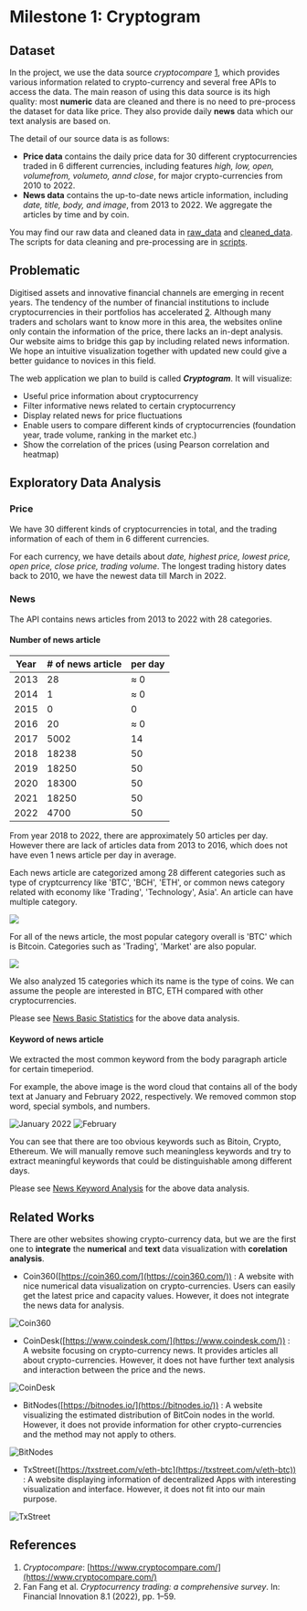 # Milestone 1: Cryptogram

## Dataset

In the project, we use the data source *cryptocompare* [1](https://www.cryptocompare.com/), which provides various information related to crypto-currency and several free APIs to access the data. The main reason of using this data source is its high quality: most **numeric** data are cleaned and there is no need to pre-process the dataset for data like price. They also provide daily **news** data which
our text analysis are based on.

The detail of our source data is as follows:

- **Price data** contains the daily price data for 30 different cryptocurrencies traded in 6 different currencies, including features *high, low, open, volumefrom, volumeto,
annd close*, for major crypto-currencies from 2010 to 2022.
- **News data** contains the up-to-date news article information, including *date,
title, body, and image*, from 2013 to 2022. We aggregate the articles by time and by
coin.

You may find our raw data and cleaned data in [raw_data](../raw_data/) and [cleaned_data](../cleaned_data/).
The scripts for data cleaning and pre-processing are in [scripts](../scripts/).

## Problematic

Digitised assets and innovative financial channels are emerging in recent years. The tendency
of the number of financial institutions to include cryptocurrencies in their portfolios has
accelerated [2](https://jfin-swufe.springeropen.com/articles/10.1186/s40854-021-00321-6). Although many traders and scholars want to know more in this area, the websites online only contain the information of the price, there lacks an in-dept analysis. Our website aims to bridge this gap by including related news information. We hope an intuitive visualization together with updated new could give a better guidance to novices in this field.

The web application we plan to build is called **_Cryptogram_**. It will visualize:
- Useful price information about cryptocurrency
- Filter informative news related to certain cryptocurrency
- Display related news for price fluctuations
- Enable users to compare different kinds of cryptocurrencies (foundation year, trade volume, ranking in the market etc.)
- Show the correlation of the prices (using Pearson correlation and heatmap)

## Exploratory Data Analysis

### Price

We have 30 different kinds of cryptocurrencies in total, and the trading information of each
of them in 6 different currencies.

For each currency, we have details about *date, highest price, lowest price, open price, close
price, trading volume*. The longest trading history dates back to 2010, we have the newest
data till March in 2022.

### News

The API contains news articles from 2013 to 2022 with 28 categories. 


#### Number of news article

| Year | # of news article | per day |
| ---- | ------| ---- |
| 2013 | 28    |≈ 0|
| 2014 | 1     |≈ 0|
| 2015 | 0     |0  |
| 2016 | 20    |≈ 0|
| 2017 | 5002  | 14|
| 2018 | 18238 | 50|
| 2019 | 18250 | 50|
| 2020 | 18300 | 50|
| 2021 | 18250 | 50|
| 2022 | 4700  | 50|


From year 2018 to 2022, there are  approximately 50 articles per day. However there are lack of articles data from 2013 to 2016, which does not have even 1 news article per day in average.

Each news article are categorized among 28 different categories such as type of cryptcurrency like 'BTC', 'BCH', 'ETH', or common news category related with economy like 'Trading', 'Technology', Asia'. An article can have multiple category.

![](https://i.imgur.com/HtkbmEr.png)

For all of the news article, the most popular category overall is 'BTC' which is Bitcoin. Categories such as 'Trading', 'Market' are also popular. 

![](https://i.imgur.com/961Et34.png)

We also analyzed 15 categories which its name is the type of coins. We can assume the people are interested in BTC, ETH compared with other cryptocurrencies. 

Please see [News Basic Statistics](../scripts/news-basic-statistics.ipynb) for the above data analysis.



#### Keyword of news article
We extracted the most common keyword from the body paragraph article for certain timeperiod.

For example, the above image is the word cloud that contains all of the body text at January and February 2022, respectively. We removed common stop word, special symbols, and numbers.

![January 2022](../cleaned_data/news/wordcloud/wordcloud_2022-1-01_2022-2-01.png)
![February](../cleaned_data/news/wordcloud/wordcloud_2022-2-01_2022-3-01.png)

You can see that there are too obvious keywords such as Bitoin, Crypto, Ethereum. We will manually remove such meaningless keywords and try to extract meaningful keywords that could be distinguishable among different days.

Please see [News Keyword Analysis](../scripts/news-keyword-analysis.ipynb) for the above data analysis.

## Related Works

There are other websites showing crypto-currency data, but we are the first one to **integrate**
the **numerical** and **text** data visualization with **corelation analysis**.

- Coin360([https://coin360.com/](https://coin360.com/)) : A website with nice numerical data visualization on crypto-currencies. Users can easily get the latest price and capacity values. However, it does not integrate the news data for analysis.

![Coin360](images/Coin360.png)

- CoinDesk([https://www.coindesk.com/](https://www.coindesk.com/)) : A website focusing on crypto-currency news.
It provides articles all about crypto-currencies. However, it does not have further text analysis and interaction between the price and the news.

![CoinDesk](images/CoinDesk.png)

- BitNodes([https://bitnodes.io/](https://bitnodes.io/)) : A website visualizing the estimated distribution of BitCoin nodes in the world. However, it does not provide information for other crypto-currencies and the method may not apply to others.

![BitNodes](images/BitNodes.png)

- TxStreet([https://txstreet.com/v/eth-btc](https://txstreet.com/v/eth-btc)) : A website displaying information of decentralized Apps with interesting visualization and interface. However, it does not fit
into our main purpose.

![TxStreet](images/TxStreet.png)

## References

1. *Cryptocompare*: [https://www.cryptocompare.com/](https://www.cryptocompare.com/)
2. Fan Fang et al. *Cryptocurrency trading: a comprehensive survey*. In: Financial Innovation 8.1 (2022),
pp. 1–59.
